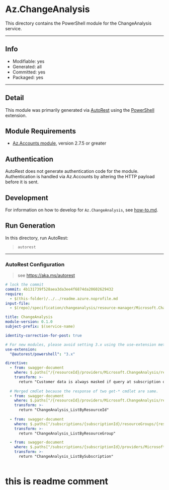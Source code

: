 <!-- region Generated -->
# Az.ChangeAnalysis
This directory contains the PowerShell module for the ChangeAnalysis service.

---
## Info
- Modifiable: yes
- Generated: all
- Committed: yes
- Packaged: yes

---
## Detail
This module was primarily generated via [AutoRest](https://github.com/Azure/autorest) using the [PowerShell](https://github.com/Azure/autorest.powershell) extension.

## Module Requirements
- [Az.Accounts module](https://www.powershellgallery.com/packages/Az.Accounts/), version 2.7.5 or greater

## Authentication
AutoRest does not generate authentication code for the module. Authentication is handled via Az.Accounts by altering the HTTP payload before it is sent.

## Development
For information on how to develop for `Az.ChangeAnalysis`, see [how-to.md](how-to.md).
<!-- endregion -->

## Run Generation
In this directory, run AutoRest:
> `autorest`

---
### AutoRest Configuration
> see https://aka.ms/autorest

``` yaml
# lock the commit
commit: 4b131739f528aea3da3ee4f6874da20602629432
require:
  - $(this-folder)/../../readme.azure.noprofile.md
input-file:
  - $(repo)/specification/changeanalysis/resource-manager/Microsoft.ChangeAnalysis/stable/2021-04-01/changeanalysis.json

title: ChangeAnalysis
module-version: 0.1.0
subject-prefix: $(service-name)

identity-correction-for-post: true

# For new modules, please avoid setting 3.x using the use-extension method and instead, use 4.x as the default option
use-extension:
  "@autorest/powershell": "3.x"

directive:
  - from: swagger-document 
    where: $.paths["/{resourceId}/providers/Microsoft.ChangeAnalysis/resourceChanges"].post.summary
    transform: >-
      return "Customer data is always masked if query at subscription or resource group level. For query on a single resource, customer data is masked if the user doesn’t have access."
      
  # Merged cmdlet because the response of two get-* cmdlet are same.
  - from: swagger-document 
    where: $.paths["/{resourceId}/providers/Microsoft.ChangeAnalysis/resourceChanges"].post.operationId
    transform: >-
      return "ChangeAnalysis_ListByResourceId"
 
  - from: swagger-document 
    where: $.paths["/subscriptions/{subscriptionId}/resourceGroups/{resourceGroupName}/providers/Microsoft.ChangeAnalysis/changes"].get.operationId
    transform: >-
      return "ChangeAnalysis_ListByResourceGroup"

  - from: swagger-document 
    where: $.paths["/subscriptions/{subscriptionId}/providers/Microsoft.ChangeAnalysis/changes"].get.operationId
    transform: >-
      return "ChangeAnalysis_ListBySubscription"
  
```

# this is readme comment
